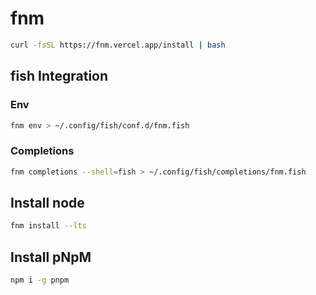 # fnm

```bash
curl -fsSL https://fnm.vercel.app/install | bash
```

## fish Integration

### Env

```bash
fnm env > ~/.config/fish/conf.d/fnm.fish
```

### Completions

```bash
fnm completions --shell=fish > ~/.config/fish/completions/fnm.fish
```

## Install node

```bash
fnm install --lts
```

## Install pNpM

```bash
npm i -g pnpm
```
